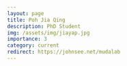 ```yaml
---
layout: page
title: Poh Jia Qing
description: PhD Student
img: /assets/img/jiayap.jpg
importance: 3
category: current
redirect: https://johnsee.net/mudalab 
---
```

